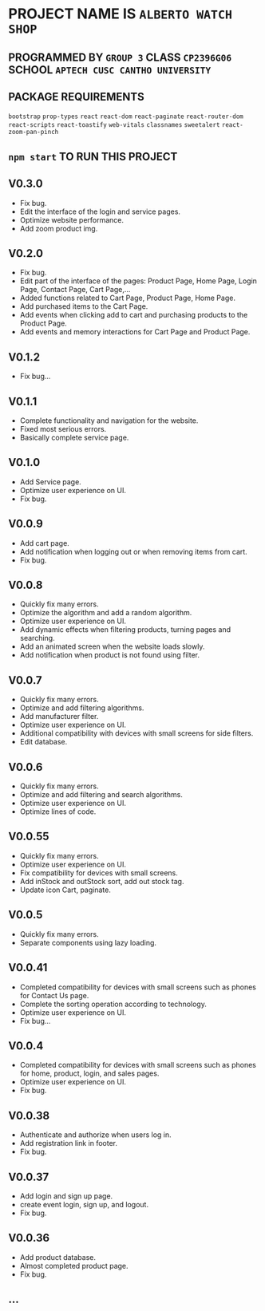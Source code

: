 # PROJECT NAME IS `ALBERTO WATCH SHOP`

## PROGRAMMED BY `GROUP 3` CLASS `CP2396G06` SCHOOL `APTECH CUSC CANTHO UNIVERSITY`

## PACKAGE REQUIREMENTS

`bootstrap`
`prop-types`
`react`
`react-dom`
`react-paginate`
`react-router-dom`
`react-scripts`
`react-toastify`
`web-vitals`
`classnames`
`sweetalert`
`react-zoom-pan-pinch`

## `npm start` TO RUN THIS PROJECT

## V0.3.0
- Fix bug.
- Edit the interface of the login and service pages.
- Optimize website performance.
- Add zoom product img.

## V0.2.0

- Fix bug.
- Edit part of the interface of the pages: Product Page, Home Page, Login Page, Contact Page, Cart Page,...
- Added functions related to Cart Page, Product Page, Home Page.
- Add purchased items to the Cart Page.
- Add events when clicking add to cart and purchasing products to the Product Page.
- Add events and memory interactions for Cart Page and Product Page.

## V0.1.2

- Fix bug...

## V0.1.1

- Complete functionality and navigation for the website.
- Fixed most serious errors.
- Basically complete service page.

## V0.1.0

- Add Service page.
- Optimize user experience on UI.
- Fix bug.

## V0.0.9

- Add cart page.
- Add notification when logging out or when removing items from cart.
- Fix bug.

## V0.0.8

- Quickly fix many errors.
- Optimize the algorithm and add a random algorithm.
- Optimize user experience on UI.
- Add dynamic effects when filtering products, turning pages and searching.
- Add an animated screen when the website loads slowly.
- Add notification when product is not found using filter.

## V0.0.7

- Quickly fix many errors.
- Optimize and add filtering algorithms.
- Add manufacturer filter.
- Optimize user experience on UI.
- Additional compatibility with devices with small screens for side filters.
- Edit database.

## V0.0.6

- Quickly fix many errors.
- Optimize and add filtering and search algorithms.
- Optimize user experience on UI.
- Optimize lines of code.

## V0.0.55

- Quickly fix many errors.
- Optimize user experience on UI.
- Fix compatibility for devices with small screens.
- Add inStock and outStock sort, add out stock tag.
- Update icon Cart, paginate.

## V0.0.5

- Quickly fix many errors.
- Separate components using lazy loading.

## V0.0.41

- Completed compatibility for devices with small screens such as phones for Contact Us page.
- Complete the sorting operation according to technology.
- Optimize user experience on UI.
- Fix bug...

## V0.0.4

- Completed compatibility for devices with small screens such as phones for home, product, login, and sales pages.
- Optimize user experience on UI.
- Fix bug.

## V0.0.38

- Authenticate and authorize when users log in.
- Add registration link in footer.
- Fix bug.

## V0.0.37

- Add login and sign up page.
- create event login, sign up, and logout.
- Fix bug.

## V0.0.36

- Add product database.
- Almost completed product page.
- Fix bug.

## ...
